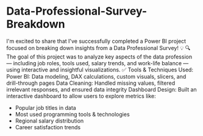 # Data-Professional-Survey-Breakdown
I'm excited to share that I've successfully completed a Power BI project   focused on breaking down insights from a Data Professional Survey! 💡    🔍 The goal of this project was to analyze key aspects of the data profession — including job roles, tools used, salary trends, and work-life balance — using interactive and insightful visualizations.
✅ Tools & Techniques Used:
Power BI: Data modeling, DAX calculations, custom visuals, slicers, and drill-through pages
Data Cleaning: Handled missing values, filtered irrelevant responses, and ensured data integrity
Dashboard Design: Built an interactive dashboard to allow users to explore metrics like:
* Popular job titles in data
* Most used programming tools & technologies
* Regional salary distribution
* Career satisfaction trends
